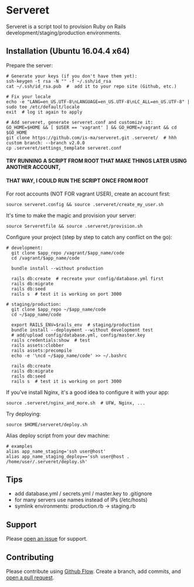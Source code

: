 # Serveret
Serveret is a script tool to provision Ruby on Rails development/staging/production environments.



## Installation (Ubuntu 16.04.4 x64)
Prepare the server:
```
# Generate your keys (if you don't have them yet):
ssh-keygen -t rsa -N "" -f ~/.ssh/id_rsa
cat ~/.ssh/id_rsa.pub  #  add it to your repo site (Github, etc.)

# Fix your locale
echo -e "LANG=en_US.UTF-8\nLANGUAGE=en_US.UTF-8\nLC_ALL=en_US.UTF-8" | sudo tee /etc/default/locale
exit  # log it again to apply
```

```
# Add serveret, generate serveret.conf and customize it:
GO_HOME=$HOME && [ $USER == 'vagrant' ] && GO_HOME=/vagrant && cd $GO_HOME
git clone https://github.com/is-ma/serveret.git .serveret/  # hhh custom branch: --branch v2.0.0
cp .serveret/settings_template serveret.conf
```


#### TRY RUNNING A SCRIPT FROM ROOT THAT MAKE THINGS LATER USING ANOTHER ACCOUNT,
#### THAT WAY, I COULD RUN THE SCRIPT ONCE FROM ROOT



For root accounts (NOT FOR vagrant USER), create an account first:
```
source serveret.config && source .serveret/create_my_user.sh
```

It's time to make the magic and provision your server:
```
source Serveretfile && source .serveret/provision.sh
```

Configure your project (step by step to catch any conflict on the go):
```
# development:
  git clone $app_repo /vagrant/$app_name/code
  cd /vagrant/$app_name/code

  bundle install --without production

  rails db:create  # recreate your config/database.yml first
  rails db:migrate
  rails db:seed
  rails s  # test it is working on port 3000

# staging/production:
  git clone $app_repo ~/$app_name/code
  cd ~/$app_name/code

  export RAILS_ENV=$rails_env  # staging/production
  bundle install --deployment --without development test
  # add/upload config/database.yml, config/master.key
  rails credentials:show  # test
  rails assets:clobber
  rails assets:precompile
  echo -e '\ncd ~/$app_name/code' >> ~/.bashrc

  rails db:create
  rails db:migrate
  rails db:seed
  rails s  # test it is working on port 3000
```

If you've install Nginx, it's a good idea to configure it with your app:
```
source .serveret/nginx_and_more.sh  # UFW, Nginx, ...
```

Try deploying:
```
source $HOME/serveret/deploy.sh

```

Alias deploy script from your dev machine:
```
# examples
alias app_name_staging='ssh user@host'
alias app_name_staging_deploy=='ssh user@host . /home/user/.serveret/deploy.sh'
```


## Tips
  - add database.yml / secrets.yml / master.key to .gitignore
  - for many servers use names instead of IPs (/etc/hosts)
  - symlink environments: production.rb -> staging.rb



## Support
Please [open an issue](https://github.com/is-ma/serveret/issues/new) for support.



## Contributing
Please contribute using [Github Flow](https://guides.github.com/introduction/flow/). Create a branch, add commits, and [open a pull request](https://github.com/is-ma/serveret/compare/).
